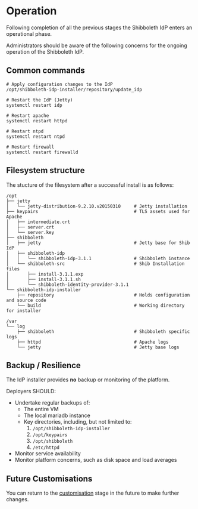 ---
---

# Operation
Following completion of all the previous stages the Shibboleth IdP enters an operational phase.

Administrators should be aware of the following concerns for the ongoing operation of the Shibboleth IdP.

## Common commands
```
# Apply configuration changes to the IdP
/opt/shibboleth-idp-installer/repository/update_idp

# Restart the IdP (Jetty)
systemctl restart idp

# Restart apache
systemctl restart httpd

# Restart ntpd
systemctl restart ntpd

# Restart firewall
systemctl restart firewalld
```

## Filesystem structure

The stucture of the filesystem after a successful install is as follows:

```
/opt
├── jetty
│   └── jetty-distribution-9.2.10.v20150310     # Jetty installation
├── keypairs                                    # TLS assets used for Apache
│   ├── intermediate.crt
│   ├── server.crt
│   └── server.key
├── shibboleth
│   ├── jetty                                   # Jetty base for Shib IdP
│   ├── shibboleth-idp
│   │   └── shibboleth-idp-3.1.1                # Shibboleth instance
│   └── shibboleth-src                          # Shib Installation files
│       ├── install-3.1.1.exp
│       ├── install-3.1.1.sh
│       └── shibboleth-identity-provider-3.1.1
└── shibboleth-idp-installer
    ├── repository                              # Holds configuration and source code
    └── build                                   # Working directory for installer

/var
└── log
    ├── shibboleth                              # Shibboleth specific logs
    ├── httpd                                   # Apache logs
    └── jetty                                   # Jetty base logs

```

## Backup / Resilience

The IdP installer provides **no** backup or monitoring of the platform.

Deployers SHOULD:

* Undertake regular backups of:
  * The entire VM
  * The local mariadb instance
  * Key directories, including, but not limited to:
      1. `/opt/shibboleth-idp-installer`
      1. `/opt/keypairs`
      1. `/opt/shibboleth`
      1. `/etc/httpd`
* Monitor service availability
* Monitor platform concerns, such as disk space and load averages

## Future Customisations

You can return to the [customisation](customisation.html) stage in the future to make further changes.
